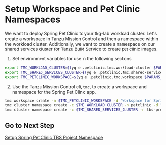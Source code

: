 # Setup Workspace and Pet Clinic Namespaces

We want to deploy Spring Pet Clinic to your tkg-lab workload cluster.  Let's create a workspace in Tanzu Mission Control and then a namespace within the workload cluster.  Additionally, we want to create a namespace on our shared services cluster for Tanzu Build Service to create pet clinic images.

1. Set environment variables for use in the following sections

```bash
export TMC_WORKLOAD_CLUSTER=$(yq e .petclinic.tmc.workload-cluster $PARAMS_YAML)
export TMC_SHARED_SERVICES_CLUSTER=$(yq e .petclinic.tmc.shared-services-cluster $PARAMS_YAML)
export TMC_PETCLINIC_WORKSPACE=$(yq e .petclinic.tmc.workspace $PARAMS_YAML)
```

2. Use the Tanzu Mission Control cli, `tmc`, to create a workspace and namespace for the Spring Pet Clinic app.

```bash
tmc workspace create -n $TMC_PETCLINIC_WORKSPACE -d "Workspace for Spring Pet Clinic"
tmc cluster namespace create -c $TMC_WORKLOAD_CLUSTER -n petclinic -d "Namespace for Spring Pet Clinic" -k $TMC_PETCLINIC_WORKSPACE -m attached -p attached
tmc cluster namespace create -c $TMC_SHARED_SERVICES_CLUSTER -n tbs-project-petclinic -d "Namespace for TBS to build Spring Pet Clinic images" -k $TMC_PETCLINIC_WORKSPACE -m attached -p attached
```

## Go to Next Step

[Setup Spring Pet Clinic TBS Project Namespace](05-petclinic-tbs-namespace.md)